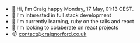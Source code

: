 - :wave: Hi, I'm Craig happy Monday, 17 May, 01:13 CEST.
- :eyes: I'm interested in full stack development
- :seedling: I'm currently learning, ruby on the rails and react
- :revolving_hearts: I'm looking to colaberate on react projects
- :mailbox: contact@craignorford.co.uk